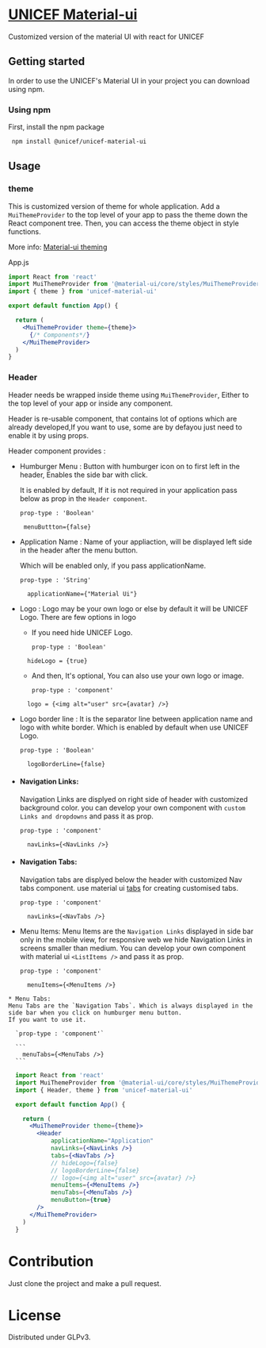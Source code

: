 # [UNICEF Material-ui](https://unicef.github.io/unicef-material-ui/)

Customized version of the material UI with react for UNICEF

## Getting started

In order to use the UNICEF's Material UI in your project you can download using npm.

### Using npm

First, install the npm package

```bash
 npm install @unicef/unicef-material-ui

```

## Usage

### theme

 This is customized version of theme for whole application. 
 Add a `MuiThemeProvider` to the top level of your app to pass the theme down the React component tree. Then, you can access the theme object in style functions.

 More info: <a href="https://material-ui.com/styles/advanced/#theming">Material-ui theming</a>

App.js

```jsx
import React from 'react'
import MuiThemeProvider from '@material-ui/core/styles/MuiThemeProvider'
import { theme } from 'unicef-material-ui'

export default function App() {

  return (
    <MuiThemeProvider theme={theme}>
      {/* Components*/}
    </MuiThemeProvider>
  )
}
```

### Header
Header needs be wrapped inside theme using `MuiThemeProvider`,
Either to the top level of your app or inside any component.

Header is re-usable component, that contains lot of options which are already developed,If you want to use, some are by defayou just need to enable it by using props.

Header component provides : 
  * Humburger Menu : Button with humburger icon on to first left in the header, Enables the side bar with click.

    It is enabled by default, If it is not required in your application pass below as prop in the `Header component`. 

    `prop-type : 'Boolean'`

    ```
     menuButtton={false}
    ```
  * Application Name : Name of your appliaction, will be displayed left side in the header after the menu button. 

    Which will be enabled only, if you pass applicationName.

    `prop-type : 'String'`

    ```
      applicationName={"Material Ui"}
    ```
  
  * Logo : Logo may be your own logo or else by default it will be UNICEF Logo.
   There are few options in logo
    * If you need hide UNICEF Logo.
    
      `prop-type : 'Boolean'`
    ```
      hideLogo = {true}
    ```

    * And then, It's optional, You can also use your own logo or image.

       `prop-type : 'component'`
    ```
      logo = {<img alt="user" src={avatar} />}
    ```
  * Logo border line : It is the separator line between application name and logo with white border.
  Which is enabled by default when use UNICEF Logo.

    `prop-type : 'Boolean'`
    
      ```
        logoBorderLine={false}
      ```
  * #### Navigation Links: 
    Navigation Links are displyed on right side of header with customized background color.
      you can develop your own component with `custom Links and dropdowns` and pass it as prop.

    `prop-type : 'component'`
    
      ```
        navLinks={<NavLinks />}
      ```
  * #### Navigation Tabs: 
    Navigation tabs are displyed below the header with customized Nav tabs component.
    use material ui [tabs](https://material-ui.com/components/tabs/) for creating customised tabs.

    `prop-type : 'component'`
    
      ```
        navLinks={<NavTabs />}
      ```
   * Menu Items: 
    Menu Items are the `Navigation Links` displayed in side bar only in the mobile view, for responsive web we hide Navigation Links in screens smaller than medium.
    You can develop your own component with material ui `<ListItems />` and pass it as prop.

      `prop-type : 'component'`
    
      ```
        menuItems={<MenuItems />}
      ```
    
    * Menu Tabs: 
    Menu Tabs are the `Navigation Tabs`. Which is always displayed in the side bar when you click on humburger menu button.
    If you want to use it.

      `prop-type : 'component'`
    
      ```
        menuTabs={<MenuTabs />}
      ```

```jsx
  import React from 'react'
  import MuiThemeProvider from '@material-ui/core/styles/MuiThemeProvider'
  import { Header, theme } from 'unicef-material-ui'

  export default function App() {

    return (
      <MuiThemeProvider theme={theme}>
        <Header
            applicationName="Application"
            navLinks={<NavLinks />}
            tabs={<NavTabs />}
            // hideLogo={false}
            // logoBorderLine={false}
            // logo={<img alt="user" src={avatar} />}
            menuItems={<MenuItems />}
            menuTabs={<MenuTabs />}
            menuButton={true}
        />
      </MuiThemeProvider>
    )
  }
```

# Contribution

Just clone the project and make a pull request.

# License

Distributed under GLPv3.
